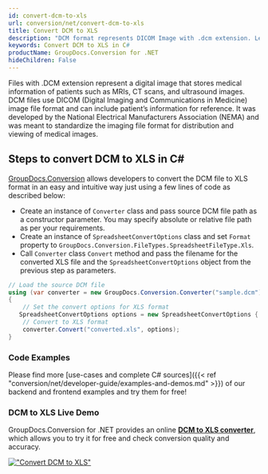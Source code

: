 ```yaml
---
id: convert-dcm-to-xls
url: conversion/net/convert-dcm-to-xls
title: Convert DCM to XLS
description: "DCM format represents DICOM Image with .dcm extension. Learn how to convert DCM to XLS file programmatically in C# language using GroupDocs.Conversion for .NET library."
keywords: Convert DCM to XLS in C#
productName: GroupDocs.Conversion for .NET
hideChildren: False
---
```


Files with .DCM extension represent a digital image that stores medical information of patients such as MRIs, CT scans, and ultrasound images. DCM files use DICOM (Digital Imaging and Communications in Medicine) image file format and can include patient’s information for reference. It was developed by the National Electrical Manufacturers Association (NEMA) and was meant to standardize the imaging file format for distribution and viewing of medical images.

## Steps to convert DCM to XLS in C#

[GroupDocs.Conversion](https://products.groupdocs.com/conversion/net) allows developers to convert the DCM file to XLS format in an easy and intuitive way just using a few lines of code as described below:

* Create an instance of `Converter` class and pass source DCM file path as a constructor parameter. You may specify absolute or relative file path as per your requirements. 
* Create an instance of `SpreadsheetConvertOptions` class and set `Format` property to `GroupDocs.Conversion.FileTypes.SpreadsheetFileType.Xls`.
* Call `Converter` class `Convert` method and pass the filename for the converted XLS file and the `SpreadsheetConvertOptions` object from the previous step as parameters.

```csharp
// Load the source DCM file
using (var converter = new GroupDocs.Conversion.Converter("sample.dcm"))
{
    // Set the convert options for XLS format
   SpreadsheetConvertOptions options = new SpreadsheetConvertOptions { Format = GroupDocs.Conversion.FileTypes.SpreadsheetFileType.Xls };
    // Convert to XLS format
    converter.Convert("converted.xls", options);
}
```

### Code Examples

Please find more [use-cases and complete C# sources]({{< ref "conversion/net/developer-guide/examples-and-demos.md" >}}) of our backend and frontend examples and try them for free!

### DCM to XLS Live Demo

GroupDocs.Conversion for .NET provides an online [**DCM to XLS converter**](https://products.groupdocs.app/conversion/dcm-to-xls), which allows you to try it for free and check conversion quality and accuracy.

[!["Convert DCM to XLS"](conversion/net/images/convert-to-xls/convert-dcm-to-xls.png)](https://products.groupdocs.app/conversion/dcm-to-xls)
